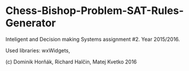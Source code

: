 # Chess-Bishop-Problem-SAT-Rules-Generator
Inteligent and Decision making Systems assignment #2. Year 2015/2016.

Used libraries: wxWidgets, 

(c) Dominik Horňák, Richard Halčin, Matej Kvetko 2016
